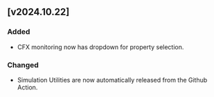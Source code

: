 ## [v2024.10.22]

### Added
- CFX monitoring now has dropdown for property selection.

### Changed
- Simulation Utilities are now automatically released from the Github Action.
